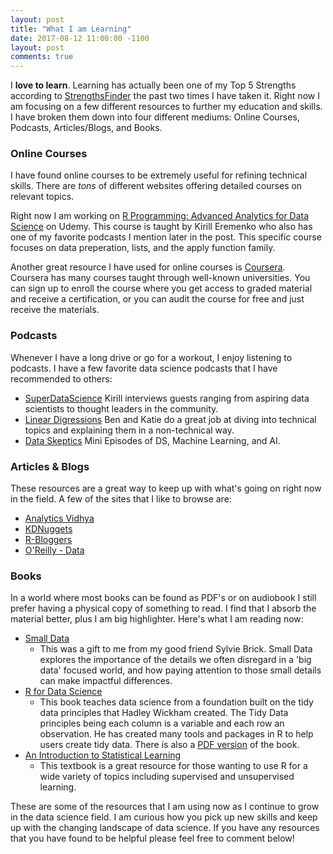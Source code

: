 ```yaml
---
layout: post
title: "What I am Learning"
date: 2017-08-12 11:00:00 -1100
layout: post
comments: true
---
```


I **love to learn**.  Learning has actually been one of my Top 5 Strengths according to [StrengthsFinder](http://www.strengthsfinder.com/home.aspx) the past two times I have taken it. Right now I am focusing on a few different resources to further my education and skills.  I have broken them down into four different mediums: Online Courses, Podcasts, Articles/Blogs, and Books.

### Online Courses
I have found online courses to be extremely useful for refining technical skills.  There are *tons* of different websites offering detailed courses on relevant topics.  

Right now I am working on [R Programming: Advanced Analytics for Data Science](https://www.udemy.com/r-analytics/learn/v4/t/lecture/5192740?start=0) on Udemy.  This course is taught by Kirill Eremenko who also has one of my favorite podcasts I mention later in the post.  This specific course focuses on data preperation, lists, and the apply function family.

Another great resource I have used for online courses is [Coursera](https://www.coursera.org/).  Coursera has many courses taught through well-known universities.  You can sign up to enroll the course where you get access to graded material and receive a certification, or you can audit the course for free and just receive the materials.
  
### Podcasts
Whenever I have a long drive or go for a workout, I enjoy listening to podcasts.  I have a few favorite data science podcasts that I have recommended to others:
* [SuperDataScience](https://soundcloud.com/superdatascience)  Kirill interviews guests ranging from aspiring data scientists to thought leaders in the community. 
* [Linear Digressions](http://lineardigressions.com/) Ben and Katie do a great job at diving into technical topics and explaining them in a non-technical way.
* [Data Skeptics](https://dataskeptic.com/podcast) Mini Episodes of DS, Machine Learning, and AI.

### Articles & Blogs
These resources are a great way to keep up with what's going on right now in the field.  A few of the sites that I like to browse are:
* [Analytics Vidhya](https://www.analyticsvidhya.com/)
* [KDNuggets](http://www.kdnuggets.com/)
* [R-Bloggers](https://www.r-bloggers.com/)
* [O'Reilly - Data](https://www.oreilly.com/topics/data)

### Books
In a world where most books can be found as PDF's or on audiobook I still prefer having a physical copy of something to read.  I find that I absorb the material better, plus I am big highlighter. Here's what I am reading now:
  * [Small Data](https://www.amazon.com/Small-Data-Clues-Uncover-Trends/dp/1250080681/ref=sr_1_1?s=books&ie=UTF8&qid=1502595230&sr=1-1&keywords=small+data)
    + This was a gift to me from my good friend Sylvie Brick.  Small Data explores the importance of the details we often disregard in a 'big data' focused world, and how paying attention to those small details can make impactful differences.
  * [R for Data Science](https://www.amazon.com/Data-Science-Transform-Visualize-Model/dp/1491910399)
    + This book teaches data science from a foundation built on the tidy data principles that Hadley Wickham created.  The Tidy Data principles being each column is a variable and each row an observation.  He has created many tools and packages in R to help users create tidy data.  There is also a [PDF version](http://r4ds.had.co.nz/) of the book.
  * [An Introduction to Statistical Learning](https://www.amazon.com/Introduction-Statistical-Learning-Applications-Statistics/dp/1461471370/ref=pd_lpo_sbs_14_t_0?_encoding=UTF8&psc=1&refRID=RM7YQVRZ75BTFNX33TEP)
    + This textbook is a great resource for those wanting to use R for a wide variety of topics including supervised and unsupervised learning.  


These are some of the resources that I am using now as I continue to grow in the data science field.  I am curious how you pick up new skills and keep up with the changing landscape of data science. If you have any resources that you have found to be helpful please feel free to comment below!

